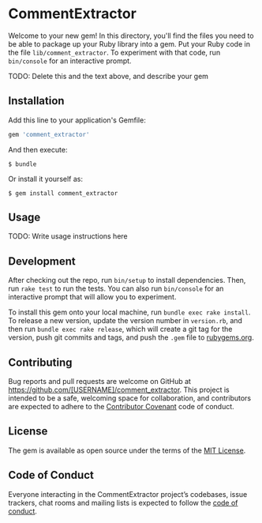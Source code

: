 # CommentExtractor

Welcome to your new gem! In this directory, you'll find the files you need to be able to package up your Ruby library into a gem. Put your Ruby code in the file `lib/comment_extractor`. To experiment with that code, run `bin/console` for an interactive prompt.

TODO: Delete this and the text above, and describe your gem

## Installation

Add this line to your application's Gemfile:

```ruby
gem 'comment_extractor'
```

And then execute:

    $ bundle

Or install it yourself as:

    $ gem install comment_extractor

## Usage

TODO: Write usage instructions here

## Development

After checking out the repo, run `bin/setup` to install dependencies. Then, run `rake test` to run the tests. You can also run `bin/console` for an interactive prompt that will allow you to experiment.

To install this gem onto your local machine, run `bundle exec rake install`. To release a new version, update the version number in `version.rb`, and then run `bundle exec rake release`, which will create a git tag for the version, push git commits and tags, and push the `.gem` file to [rubygems.org](https://rubygems.org).

## Contributing

Bug reports and pull requests are welcome on GitHub at https://github.com/[USERNAME]/comment_extractor. This project is intended to be a safe, welcoming space for collaboration, and contributors are expected to adhere to the [Contributor Covenant](http://contributor-covenant.org) code of conduct.

## License

The gem is available as open source under the terms of the [MIT License](https://opensource.org/licenses/MIT).

## Code of Conduct

Everyone interacting in the CommentExtractor project’s codebases, issue trackers, chat rooms and mailing lists is expected to follow the [code of conduct](https://github.com/[USERNAME]/comment_extractor/blob/master/CODE_OF_CONDUCT.md).
